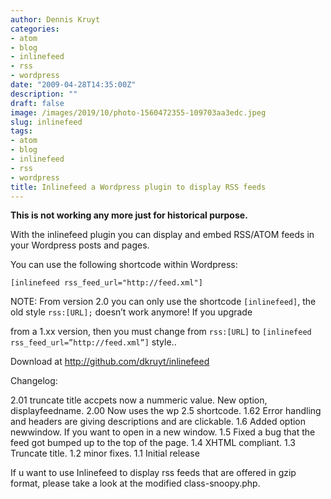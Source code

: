 ```yaml
---
author: Dennis Kruyt
categories:
- atom
- blog
- inlinefeed
- rss
- wordpress
date: "2009-04-28T14:35:00Z"
description: ""
draft: false
image: /images/2019/10/photo-1560472355-109703aa3edc.jpeg
slug: inlinefeed
tags:
- atom
- blog
- inlinefeed
- rss
- wordpress
title: Inlinefeed a Wordpress plugin to display RSS feeds
---
```



**This is not working any more just for historical purpose.**

With the inlinefeed plugin you can display and embed RSS/ATOM feeds in your Wordpress posts and pages.

You can use the following shortcode within Wordpress:

`[inlinefeed rss_feed_url="http://feed.xml"]`

NOTE: From version 2.0 you can only use the shortcode `[inlinefeed]`, the old style `rss:[URL];` doesn’t work anymore! If you upgrade

from a 1.xx version, then you must change from `rss:[URL]` to `[inlinefeed rss_feed_url=”http://feed.xml”]` style..

Download at http://github.com/dkruyt/inlinefeed

Changelog:

2.01 truncate title accpets now a nummeric value. New option, displayfeedname.
2.00 Now uses the wp 2.5 shortcode.
1.62 Error handling and headers are giving descriptions and are clickable.
1.6 Added option newwindow. If you want to open in a new window.
1.5 Fixed a bug that the feed got bumped up to the top of the page.
1.4 XHTML compliant.
1.3 Truncate title.
1.2 minor fixes.
1.1 Initial release

If u want to use Inlinefeed to display rss feeds that are offered in gzip format, please take a look at the modified class-snoopy.php.



